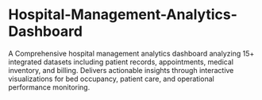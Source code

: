 # Hospital-Management-Analytics-Dashboard
A Comprehensive hospital management analytics dashboard analyzing 15+ integrated datasets including patient records, appointments, medical inventory, and billing.  Delivers actionable insights through interactive visualizations for bed occupancy, patient care, and operational performance monitoring.
